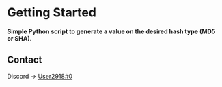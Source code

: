 # Getting Started
**Simple Python script to generate a value on the desired hash type (MD5 or SHA).**


## Contact

Discord -> [User2918#0](https://discordapp.com/users/714165559809540167)
